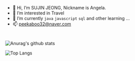 
 - 👋 Hi, I’m SUJIN JEONG, Nickname is Angela.
 - 👀 I’m interested in Travel
 - 🌱 I’m currently `java` `javascript` `sql`  and other learning ...
 - 📫 peekaboo32@naver.com
 
#
 
![Anurag's github stats](https://github-readme-stats.vercel.app/api?username=SUJINJEONG012&show_icons=true&theme=tokyonight)

![Top Langs](https://github-readme-stats.vercel.app/api/top-langs/?username=SUJINJEONG012&layout=compact&theme=tokyonight)

